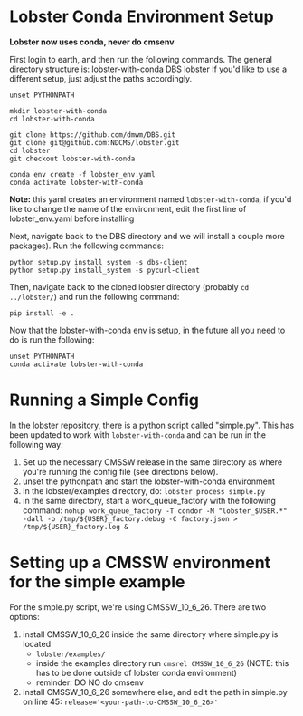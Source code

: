 # Lobster Conda Environment Setup
**Lobster now uses conda, never do cmsenv**

First login to earth, and then run the following commands. 
The general directory structure is: 
lobster-with-conda
        DBS
        lobster
If you'd like to use a different setup, just adjust the paths accordingly.
```
unset PYTHONPATH

mkdir lobster-with-conda
cd lobster-with-conda

git clone https://github.com/dmwm/DBS.git
git clone git@github.com:NDCMS/lobster.git
cd lobster
git checkout lobster-with-conda

conda env create -f lobster_env.yaml
conda activate lobster-with-conda
```

**Note:** this yaml creates an environment named `lobster-with-conda`, if you'd like to change the name of the environment, edit the first line of lobster_env.yaml before installing

Next, navigate back to the DBS directory and we will install a couple more packages). Run the following commands: 
```
python setup.py install_system -s dbs-client
python setup.py install_system -s pycurl-client
```

Then, navigate back to the cloned lobster directory (probably `cd ../lobster/`) and run the following command: 
```
pip install -e .
```

Now that the lobster-with-conda env is setup, in the future all you need to do is run the following: 
```
unset PYTHONPATH
conda activate lobster-with-conda
```

# Running a Simple Config
In the lobster repository, there is a python script called "simple.py". This has been updated to work with `lobster-with-conda` and can be run in the following way: 

1. Set up the necessary CMSSW release in the same directory as where you're running the config file (see directions below).
2. unset the pythonpath and start the lobster-with-conda environment 
3. in the lobster/examples directory, do:  `lobster process simple.py`
4. in the same directory, start a work_queue_factory with the following command: `nohup work_queue_factory -T condor -M "lobster_$USER.*" -dall -o /tmp/${USER}_factory.debug -C factory.json > /tmp/${USER}_factory.log &`

# Setting up a CMSSW environment for the simple example
For the simple.py script, we're using CMSSW_10_6_26. There are two options: 
1. install CMSSW_10_6_26 inside the same directory where simple.py is located 
    - `lobster/examples/`
    - inside the examples directory run `cmsrel CMSSW_10_6_26` (NOTE: this has to be done outside of lobster conda environment)
    - reminder: DO NO do cmsenv
2. install CMSSW_10_6_26 somewhere else, and edit the path in simple.py on line 45: `release='<your-path-to-CMSSW_10_6_26>'`
